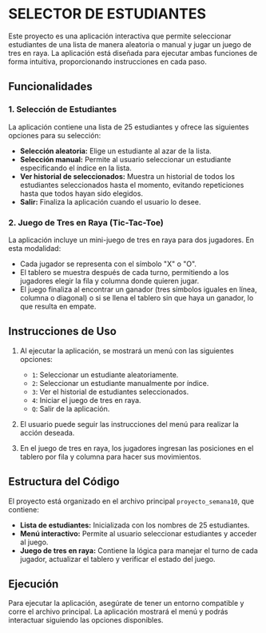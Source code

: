 # SELECTOR DE ESTUDIANTES

Este proyecto es una aplicación interactiva que permite seleccionar estudiantes de una lista de manera aleatoria o manual y jugar un juego de tres en raya. La aplicación está diseñada para ejecutar ambas funciones de forma intuitiva, proporcionando instrucciones en cada paso.

## Funcionalidades

### 1. Selección de Estudiantes
La aplicación contiene una lista de 25 estudiantes y ofrece las siguientes opciones para su selección:
   - **Selección aleatoria:** Elige un estudiante al azar de la lista.
   - **Selección manual:** Permite al usuario seleccionar un estudiante especificando el índice en la lista.
   - **Ver historial de seleccionados:** Muestra un historial de todos los estudiantes seleccionados hasta el momento, evitando repeticiones hasta que todos hayan sido elegidos.
   - **Salir:** Finaliza la aplicación cuando el usuario lo desee.

### 2. Juego de Tres en Raya (Tic-Tac-Toe)
La aplicación incluye un mini-juego de tres en raya para dos jugadores. En esta modalidad:
   - Cada jugador se representa con el símbolo "X" o "O".
   - El tablero se muestra después de cada turno, permitiendo a los jugadores elegir la fila y columna donde quieren jugar.
   - El juego finaliza al encontrar un ganador (tres símbolos iguales en línea, columna o diagonal) o si se llena el tablero sin que haya un ganador, lo que resulta en empate.

## Instrucciones de Uso

1. Al ejecutar la aplicación, se mostrará un menú con las siguientes opciones:
   - `1`: Seleccionar un estudiante aleatoriamente.
   - `2`: Seleccionar un estudiante manualmente por índice.
   - `3`: Ver el historial de estudiantes seleccionados.
   - `4`: Iniciar el juego de tres en raya.
   - `Q`: Salir de la aplicación.

2. El usuario puede seguir las instrucciones del menú para realizar la acción deseada.
3. En el juego de tres en raya, los jugadores ingresan las posiciones en el tablero por fila y columna para hacer sus movimientos.

## Estructura del Código

El proyecto está organizado en el archivo principal `proyecto_semana10`, que contiene:
   - **Lista de estudiantes:** Inicializada con los nombres de 25 estudiantes.
   - **Menú interactivo:** Permite al usuario seleccionar estudiantes y acceder al juego.
   - **Juego de tres en raya:** Contiene la lógica para manejar el turno de cada jugador, actualizar el tablero y verificar el estado del juego.

## Ejecución

Para ejecutar la aplicación, asegúrate de tener un entorno compatible y corre el archivo principal. La aplicación mostrará el menú y podrás interactuar siguiendo las opciones disponibles.
